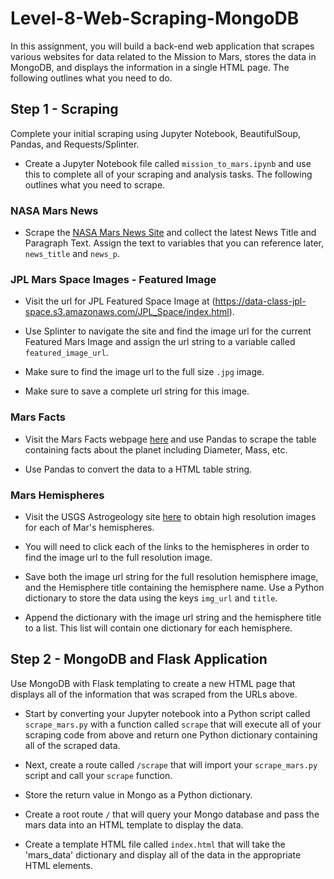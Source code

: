 # Level-8-Web-Scraping-MongoDB

In this assignment, you will build a back-end web application that scrapes various websites for data related to the Mission to Mars, stores the data in MongoDB, and displays the information in a single HTML page. The following outlines what you need to do.

## Step 1 - Scraping

Complete your initial scraping using Jupyter Notebook, BeautifulSoup, Pandas, and Requests/Splinter.

* Create a Jupyter Notebook file called `mission_to_mars.ipynb` and use this to complete all of your scraping and analysis tasks. The following outlines what you need to scrape.

### NASA Mars News

* Scrape the [NASA Mars News Site](https://mars.nasa.gov/news/) and collect the latest News Title and Paragraph Text. Assign the text to variables that you can reference later, `news_title` and `news_p`.


### JPL Mars Space Images - Featured Image

* Visit the url for JPL Featured Space Image at (https://data-class-jpl-space.s3.amazonaws.com/JPL_Space/index.html).

* Use Splinter to navigate the site and find the image url for the current Featured Mars Image and assign the url string to a variable called `featured_image_url`.

* Make sure to find the image url to the full size `.jpg` image.

* Make sure to save a complete url string for this image.


### Mars Facts

* Visit the Mars Facts webpage [here](https://space-facts.com/mars/) and use Pandas to scrape the table containing facts about the planet including Diameter, Mass, etc.

* Use Pandas to convert the data to a HTML table string.

### Mars Hemispheres

* Visit the USGS Astrogeology site [here](https://astrogeology.usgs.gov/search/results?q=hemisphere+enhanced&k1=target&v1=Mars) to obtain high resolution images for each of Mar's hemispheres.

* You will need to click each of the links to the hemispheres in order to find the image url to the full resolution image.

* Save both the image url string for the full resolution hemisphere image, and the Hemisphere title containing the hemisphere name. Use a Python dictionary to store the data using the keys `img_url` and `title`.

* Append the dictionary with the image url string and the hemisphere title to a list. This list will contain one dictionary for each hemisphere.

## Step 2 - MongoDB and Flask Application

Use MongoDB with Flask templating to create a new HTML page that displays all of the information that was scraped from the URLs above.

* Start by converting your Jupyter notebook into a Python script called `scrape_mars.py` with a function called `scrape` that will execute all of your scraping code from above and return one Python dictionary containing all of the scraped data.

* Next, create a route called `/scrape` that will import your `scrape_mars.py` script and call your `scrape` function.

* Store the return value in Mongo as a Python dictionary.

* Create a root route `/` that will query your Mongo database and pass the mars data into an HTML template to display the data.

* Create a template HTML file called `index.html` that will take the 'mars_data' dictionary and display all of the data in the appropriate HTML elements.
